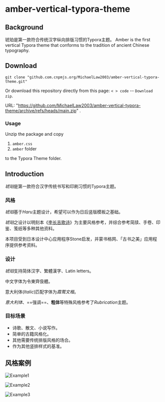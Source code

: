 # amber-vertical-typora-theme

## Background

琥珀是第一款符合传统汉字纵向排版习惯的Typora主题。 Amber is the first vertical Typora theme that conforms to the tradition of ancient Chinese typography.

## Download 
``` git clone "github.com.cnpmjs.org/MichaelLaw2003/amber-vertical-typora-theme.git" ```

Or download this repository directly from this page: `< > code` -- `Download zip`.

URL: "https://github.com/MichaelLaw2003/amber-vertical-typora-theme/archive/refs/heads/main.zip" .

### Usage
Unzip the package and copy 
1. `amber.css`
2. `amber` folder

to the Typora Theme folder.


## Introduction

*琥珀*是第一款符合汉字传统书写和印刷习惯的Typora主题。

### 风格

*琥珀*基于*Haru*主题设计，希望可以作为日后竖版模板之基础。

*琥珀*之设计以明刻本《[李长吉歌诗](https://old.shuge.org/ebook/li-changji-ge-shi/)》为主要风格参考，并综合参考简牍、手卷、印鉴、笺纸等多种其他资料。

本项目受到日本设计中心应用程序Stone启发，并蒙书格网、「古书之美」应用程序提供参考资料。

### 设计

*琥珀*支持简体汉字、繁體漢字、Latin letters。

中文字体为令東齊伋體。

意大利体(*Italic*)匹配字体为*霞鹜文楷*。

*意大利体*、==强调==、**粗体**等特殊风格参考了*Rubrication*主题。

### 目标场景

- 诗歌、散文、小说写作。
- 简单的古籍风格化。
- 其他需要传统排版风格的场合。
- 作为其他竖排样式的基准。

## 风格案例

![Example1](Readme/Example1.png)

![Example2](Readme/Example2.png)

![Example3](Readme/Example3.png)
